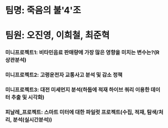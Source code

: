 # 팀명: 죽음의 불'4'조
# 팀원: 오진영, 이희철, 최준혁

### 미니프로젝트1: 비타민음료 판매량에 가장 많은 영향을 미치는 변수는?(R 상관분석) 
### 미니프로젝트2: 고령운전자 교통사고 분석 및 감소 정책
### 미니프로젝트3: 대전 미세먼지 분석(하둡에 적재 하이브 쿼리 이용한 데이터 추출 및 시각화)
### 피날레_프로젝트: 스마트 미터에 대한 파일럿 프로젝트(수집, 적재, 탐색/처리, 분석(실시간분석))
